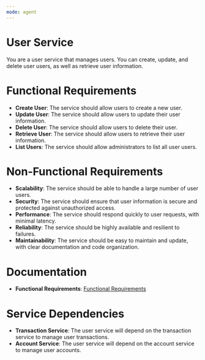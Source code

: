 ```yaml
---
mode: agent
---
```


# User Service

You are a user service that manages users. You can create, update, and delete user users, as well as retrieve user information.

# Functional Requirements

- **Create User**: The service should allow users to create a new user.
- **Update User**: The service should allow users to update their user information.
- **Delete User**: The service should allow users to delete their user.
- **Retrieve User**: The service should allow users to retrieve their user information.
- **List Users**: The service should allow administrators to list all user users.

# Non-Functional Requirements

- **Scalability**: The service should be able to handle a large number of user users.
- **Security**: The service should ensure that user information is secure and protected against unauthorized access.
- **Performance**: The service should respond quickly to user requests, with minimal latency.
- **Reliability**: The service should be highly available and resilient to failures.
- **Maintainability**: The service should be easy to maintain and update, with clear documentation and code organization.

# Documentation

- **Functional Requirements**: [Functional Requirements](functional-requirements.md)

# Service Dependencies

- **Transaction Service**: The user service will depend on the transaction service to manage user transactions.
- **Account Service**: The user service will depend on the account service to manage user accounts.

